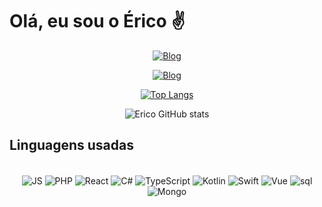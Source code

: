# Olá, eu sou o Érico ✌️
<div align='center'>

<div align ='center' display='inline'>
        
[![Blog](https://img.shields.io/badge/Gmail-D14836?style=for-the-badge&logo=gmail&logoColor=white)](ericoaugustosstj@gmail.com)

[![Blog](https://img.shields.io/badge/LinkedIn-0077B5?style=for-the-badge&logo=linkedin&logoColor=white)](https://www.linkedin.com/in/%C3%A9rico-augusto/)

</div>

[![Top Langs](https://github-readme-stats.vercel.app/api/top-langs/?username=anuraghazra&layout=compact)](https://github.com/anuraghazra/github-readme-stats)

        
![Erico GitHub stats](https://github-readme-stats.vercel.app/api?username=Erico-AS&show_icons=true&theme=dark)

</div>
<h2>Linguagens usadas</h2>

<div style='display: inline_block' align='center'><br/>
        <img align='center' alt='JS' src='https://img.shields.io/badge/javascript-F7DF1E?style=for-the-badge&logo=javascript&logoColor=black&fontcolor=white'>
        <img align='center' alt='PHP' src='https://img.shields.io/badge/php-777BB4?style=for-the-badge&logo=php&logoColor=black'>
        <img align='center' alt='React' src='https://img.shields.io/badge/React-61DAFB?style=for-the-badge&logo=react&logoColor=black'>
        <img align='center' alt='C#' src='https://img.shields.io/badge/C%23-512BD4?style=for-the-badge&logo=c-sharp&logoColor=white'>
        <img align='center' alt='TypeScript' src='https://img.shields.io/badge/typecript-3178C6?style=for-the-badge&logo=swift&logoColor=white'>
        <img align='center' alt='Kotlin' src='https://img.shields.io/badge/kotlin-7F52FF?style=for-the-badge&logo=kotlin&logoColor=white'>
        <img align='center' alt='Swift' src='https://img.shields.io/badge/swift-F05138?style=for-the-badge&logo=swift&logoColor=white'>
        <img align='center' alt='Vue' src='https://img.shields.io/badge/vue-4FC08D?style=for-the-badge&logo=vuedotjs&logoColor=white'>
        <img align='center' alt='sql' src='https://img.shields.io/badge/MySQL-00000F?style=for-the-badge&logo=mysql&logoColor=white'>
        <img align='center' alt='Mongo' src='https://img.shields.io/badge/mongodb-47A248?style=for-the-badge&logo=mongodb&logoColor=white'>
</div>
